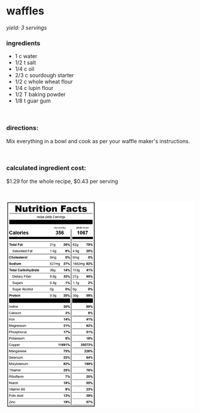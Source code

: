 # waffles
*yield: 3 servings*

### ingredients
- 1 c water
- 1/2 t salt
- 1/4 c oil
- 2/3 c sourdough starter
- 1/2 c whole wheat flour
- 1/4 c lupin flour
- 1/2 T baking powder
- 1/8 t guar gum

<br>

### directions:

Mix everything in a bowl and cook as per your waffle maker's instructions.


<br>

### calculated ingredient cost:

$1.29 for the whole recipe, $0.43 per serving

<br>

[![waffles nutrition facts](../../compile_recipes/nutrition/nutrition_labels/waffles/nutrition_facts.png)](https://htmlpreview.github.io/?https://github.com/nate-thegrate/vegan-chef/blob/main/compile_recipes/nutrition/nutrition_labels/waffles/nutrition_facts.html)